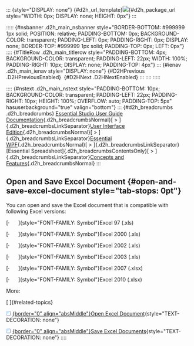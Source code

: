 ::: {style="DISPLAY: none"}
[](ms-xhelp:///?Id=d2h_url_template){#d2h_url_template}![](!package_url!){#d2h_package_url style="WIDTH: 0px; DISPLAY: none; HEIGHT: 0px"}
:::

::::: {#nsbanner .d2h_main_nsbanner style="BORDER-BOTTOM: #999999 1px solid; POSITION: relative; PADDING-BOTTOM: 0px; BACKGROUND-COLOR: transparent; PADDING-LEFT: 0px; PADDING-RIGHT: 0px; DISPLAY: none; BORDER-TOP: #999999 1px solid; PADDING-TOP: 0px; LEFT: 0px"}
:::: {#TitleRow .d2h_main_titlerow style="PADDING-BOTTOM: 4px; BACKGROUND-COLOR: transparent; PADDING-LEFT: 22px; WIDTH: 100%; PADDING-RIGHT: 10px; DISPLAY: none; PADDING-TOP: 4px"}
::: {#ienav .d2h_main_ienav style="DISPLAY: none"}
[](ms-xhelp:///?Id=a68a208c-e222-4733-98f4-a52513ae0ca0){#D2HPrevious .D2HPreviousEnabled}  [](ms-xhelp:///?Id=fda2f5d2-77cf-4e72-9c4a-daa3ba0b7145){#D2HNext .D2HNextEnabled}
:::
::::
:::::

:::: {#nstext .d2h_main_nstext style="PADDING-BOTTOM: 10px; BACKGROUND-COLOR: transparent; PADDING-LEFT: 22px; PADDING-RIGHT: 10px; HEIGHT: 100%; OVERFLOW: auto; PADDING-TOP: 5px" hasuserbackground="true" valign="bottom"}
::: {#d2h_breadcrumbs .d2h_breadcrumbs}
[Essential Studio User Guide Documentation](ms-xhelp:///?Id=12457748-09e3-4d74-a240-8e049cedf030){.d2h_breadcrumbsNormal}[ \> ]{.d2h_breadcrumbsLinkSeparator}[User Interface Edition](ms-xhelp:///?Id=c29296b7-531c-413b-a0ec-488ca1f7f669){.d2h_breadcrumbsNormal}[ \> ]{.d2h_breadcrumbsLinkSeparator}[Essential WPF](ms-xhelp:///?Id=7f4f82c5-151c-4262-94d0-75c4626c77bc){.d2h_breadcrumbsNormal}[ \> ]{.d2h_breadcrumbsLinkSeparator}[Essential Spreadsheet]{.d2h_breadcrumbsContentsOnly}[ \> ]{.d2h_breadcrumbsLinkSeparator}[Concepts and Features](ms-xhelp:///?Id=625a8128-e556-4a29-9ea6-d472120ad9e1){.d2h_breadcrumbsNormal}
:::

## Open and Save Excel Document {#open-and-save-excel-document style="tab-stops: 0pt"}

You can open and save the Excel document that is compatible with following Excel versions:

[·      ]{style="FONT-FAMILY: Symbol"}Excel 97 (.xls)

[·      ]{style="FONT-FAMILY: Symbol"}Excel 2000 (.xls)

[·      ]{style="FONT-FAMILY: Symbol"}Excel 2002 (.xls)

[·      ]{style="FONT-FAMILY: Symbol"}Excel 2003 (.xls)

[·      ]{style="FONT-FAMILY: Symbol"}Excel 2007 (.xlsx)

[·      ]{style="FONT-FAMILY: Symbol"}Excel 2010 (.xlsx)

More:

[ ]{#related-topics}

[![](button.gif){border="0" align="absMiddle"}Open Excel Document](ms-xhelp:///?Id=fda2f5d2-77cf-4e72-9c4a-daa3ba0b7145){style="TEXT-DECORATION: none"}

[![](button.gif){border="0" align="absMiddle"}Save Excel Documents](ms-xhelp:///?Id=f9a3581a-1939-4a44-9f1f-002e9667f31b){style="TEXT-DECORATION: none"}
::::
